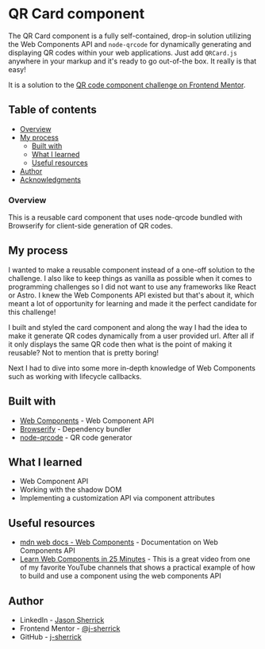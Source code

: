 # QR Card component

The QR Card component is a fully self-contained, drop-in solution utilizing the Web Components API and `node-qrcode` for dynamically generating and displaying QR codes within your web applications. Just add `QRCard.js` anywhere in your markup and it's ready to go out-of-the box. It really is that easy!

It is a solution to the [QR code component challenge on Frontend Mentor](https://www.frontendmentor.io/challenges/qr-code-component-iux_sIO_H).

## Table of contents

- [Overview](#overview)
- [My process](#my-process)
  - [Built with](#built-with)
  - [What I learned](#what-i-learned)
  - [Useful resources](#useful-resources)
- [Author](#author)
- [Acknowledgments](#acknowledgments)

### Overview

This is a reusable card component that uses node-qrcode bundled with Browserify for client-side generation of QR codes.

## My process

I wanted to make a reusable component instead of a one-off solution to the challenge. I also like to keep things as vanilla as possible when it comes to programming challenges so I did not want to use any frameworks like React or Astro. I knew the Web Components API existed but that's about it, which meant a lot of opportunity for learning and made it the perfect candidate for this challenge!

I built and styled the card component and along the way I had the idea to make it generate QR codes dynamically from a user provided url. After all if it only displays the same QR code then what is the point of making it reusable? Not to mention that is pretty boring!

Next I had to dive into some more in-depth knowledge of Web Components such as working with lifecycle callbacks. 
## Built with

- [Web Components](https://developer.mozilla.org/en-US/docs/Web/API/Web_components) - Web Component API
- [Browserify](https://browserify.org/) - Dependency bundler
- [node-qrcode](https://www.npmjs.com/package/qrcode/) - QR code generator

## What I learned
- Web Component API
- Working with the shadow DOM
- Implementing a customization API via component attributes

## Useful resources

- [mdn web docs - Web Components](https://developer.mozilla.org/en-US/docs/Web/API/Web_components) - Documentation on Web Components API
- [Learn Web Components in 25 Minutes](https://www.youtube.com/watch?v=2I7uX8m0Ta0) - This is a great video from one of my favorite YouTube channels that shows a practical example of how to build and use a component using the web components API

## Author

- LinkedIn - [Jason Sherrick](https://www.linkedin.com/in/jsherrick/)
- Frontend Mentor - [@j-sherrick](https://www.frontendmentor.io/profile/j-sherrick)
- GitHub - [j-sherrick](https://github.com/j-sherrick)